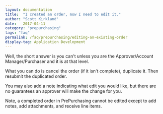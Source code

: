 ```yaml
---
layout: documentation
title:  "I created an order, now I need to edit it."
author: "Scott Kirkland"
date:   2017-04-11
category: "prepurchasing"
tags: "faq"
permalink: /faq/prepurchasing/editing-an-existing-order
display-tag: Application Development
---
```


Well, the short answer is you can't unless you are the Approver/Account Manager/Purchaser and it is at that level.

What you can do is cancel the order (if it isn't complete), duplicate it. Then resubmit the duplicated order.

You may also add a note indicating what edit you would like, but there are no guarantees an approver will make the change for you.

Note, a completed order in PrePurchasing cannot be edited except to add notes, add attachments, and receive line items.

